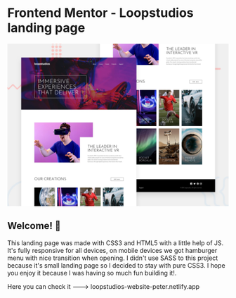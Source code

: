 # Frontend Mentor - Loopstudios landing page

![Design preview for the Loopstudios landing page coding challenge](./design/desktop-preview.jpg)

## Welcome! 👋

This landing page was made with CSS3 and HTML5 with a little help of JS. It's fully responsive for all devices, on mobile devices we got hamburger menu with nice transition when opening. I didn't use SASS to this project because it's small landing page so I decided to stay with pure CSS3. I hope you enjoy it because I was having so much fun building it!.

Here you can check it ---> loopstudios-website-peter.netlify.app
